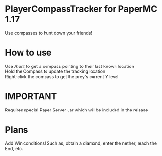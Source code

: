 # PlayerCompassTracker for PaperMC 1.17
Use compasses to hunt down your friends!

# How to use
Use */hunt* to get a compass pointing to their last known location  
Hold the Compass to update the tracking location  
Right-click the compass to get the prey's current Y level

# IMPORTANT
Requires special Paper Server Jar which will be included in the release

# Plans
Add Win conditions! Such as, obtain a diamond, enter the nether, reach the End, etc.

